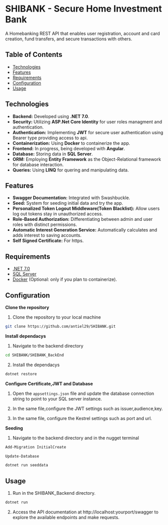 # SHIBANK - Secure Home Investment Bank
A Homebanking REST API that enables user registration, account and card creation, fund transfers, and secure transactions with others.

## Table of Contents
- [Technologies](#technologies)
- [Features](#features)
- [Requirements](#requirements)
- [Configuration](#configuration)
- [Usage](#usage)

## Technologies
- **Backend:** Developed using **.NET 7.0**.
- **Security:** Utilizing **ASP.Net Core Identity** for user roles managment and authentication.
- **Authentication:** Implementing **JWT** for secure user authentication using Bearer type providing access to api.
- **Containerization:** Using **Docker** to containerize the app.
- **Frontend:** In progress, being developed with **Angular**.
- **Database:** Storing data in **SQL Server**.
- **ORM:** Employing **Entity Framework** as the Object-Relational framework for database interaction.
- **Queries:** Using **LINQ** for quering and manipulating data.

## Features
- **Swagger Documentation:** Integrated with Swashbuckle.
- **Seed:** System for seeding initial data and try the app.
- **Personalized Token Logout Middleware(Token Blacklist):** Allow users log out tokens stay in unauthorized access.
- **Role-Based Authorization:** Differentiating between admin and user roles with distinct permissions.
- **Automatic Interest Generation Service:** Automatically calculates and adds interest to saving accounts.
- **Self Signed Certificate:** For https.

## Requirements
- [.NET 7.0](https://dotnet.microsoft.com/en-us/download)
- [SQL Server](https://www.microsoft.com/en-us/sql-server/sql-server-downloads)
- [Docker](https://www.docker.com/products/docker-desktop/) (Optional: only if you plan to containerize).
  
## Configuration

**Clone the repository**
1. Clone the repository to your local machine
```bash
git clone https://github.com/antiel29/SHIBANK.git
```
**Install dependacys**
1. Navigate to the backend directory
```bash
cd SHIBANK/SHIBANK_BackEnd
```
2. Install the dependacys
```bash
dotnet restore
```
**Configure Certificate,JWT and Database**
1. Open the `appsettings.json` file and update the database connection string to point to your SQL server instance.

2. In the same file,configure the JWT settings such as issuer,audience,key.

3. In the same file, configure the Kestrel settings such as port and url.

**Seeding**

1. Navigate to the backend directory and  in the nugget terminal
```bash
Add-Migration InitialCreate
```
```bash
Update-Database
```
```bash
dotnet run seeddata
```

## Usage
1. Run in the SHIBANK_Backend directory.
```bash
dotnet run
```
2. Access the API documentation at http://localhost:yourport/swagger to explore the available endpoints and make requests.
